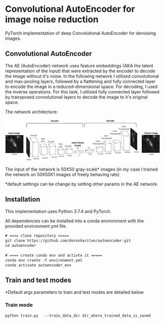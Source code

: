 # Convolutional AutoEncoder for image noise reduction
PyTorch implementation of deep Convolutional AutoEncoder for denoising images.

## Convolutional AutoEncoder
 The AE (AutoEncoder) network uses feature embeddings (AKA the latent representation of the input) that were extracted by the encoder to decode the image without it's noise.
 In the following network I utilized convolutional  and max-pooling layers, followed by a flattening and fully connected layer to encode the image in a reduced-dimensional space.
 For decoding, I used the inverse operations. For this task, I utilized fully connected layer followed by transposed convolutional layers to decode the image to it's original space.    

 The network architecture:
  <p align="center"><img src="https://github.com/doronharitan/autoencoder/blob/master/figuers/ae_model.jpg"></p>

The input of the network is 50X50 gray-scale* images (in my case I trained the network on 50X50X1 images of freely behaving rats) 

*default settings can be change by setting other params in the AE network.

## Installation
This implementation uses Python 3.7.4 and PyTorch.

All dependencies can be installed into a conda environment with the provided environment.yml file.
``` 
# ==== clone repository =====
git clone https://github.com/doronharitan/autoencoder.git
cd autoencoder

# ==== create conda env and activte it =====
conda env create -f environment.yml
conda activate autoencoder_env
```

##  Train and test modes
*Default args parameters to train and test modes are detailed below

### Train mode
```
python train.py   --train_data_dir dir_where_trained_data_is_saved    
```


 
   
